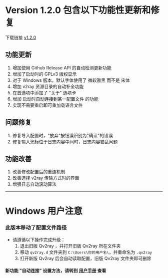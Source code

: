 # Version 1.2.0 包含以下功能性更新和修复

下载链接 [v1.2.0](https://github.com/lhy0403/Qv2ray/releases/tag/v1.2.0)

## 功能更新

1. 增加使用 Github Release API 的自动检测更新功能
2. 增加了启动时的 GPLv3 版权显示
3. 对于 Windows 版本，默认字体使用了 微软雅黑 而不是 宋体
4. 增加 v2ray 资源目录的自动补全功能
5. 在首选项中添加了 "关于" 选项卡
6. 增加 启动时自动连接到某一配置文件 的功能
7. 实现不需要重启即可重加载语言文件

## 问题修复

1. 修复导入配置时，"放弃"按钮误识别为"确认"的错误
2. 修复输入光标位于日志内容中间时，日志内容错乱问题

## 功能改善

1. 改善修改配置后的重连机制
2. 改善选择 v2ray 传输方式时的界面
3. 增强日志自动滚动算法

------

# Windows 用户注意

### 此版本移动了配置文件路径

- 请遵循以下操作完成升级：
  1. 退出旧版 Qv2ray ，并打开旧版 Qv2ray 所在文件夹
  2. 移动 `qv2ray.d` 文件夹到 `C:\Users\你的用户名\`，并重命名为 `.qv2ray`
  3. 打开新版 Qv2ray 后会自动读取配置，旧版 Qv2ray 文件夹即可删除

#### 新功能 "自动连接" 设置方法，请转到 [用户手册](../README.md#自动连接) 查看
